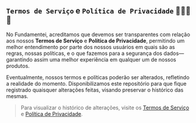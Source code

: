 ## `Termos de Serviço` e `Política de Privacidade` 👮🏻‍♂️🛑

No Fundamentei, acreditamos que devemos ser transparentes com relação aos nossos **Termos de Serviço** e **Política de Privacidade**, permitindo um melhor entendimento por parte dos nossos usuários em quais são as regras, nossas políticas, e o que fazemos para a segurança dos dados—garantindo assim uma melhor experiência em qualquer um de nossos produtos.

Eventualmente, nossos termos e políticas poderão ser alterados, refletindo a realidade do momento. Disponibilizamos este repositório para que fique registrado quaisquer alterações feitas, visando preservar o histórico das mesmas.

> Para visualizar o histórico de alterações, visite os [Termos de Serviço](https://github.com/fundamentei/policies/blob/master/terms-of-service.md) e [Política de Privacidade]().
